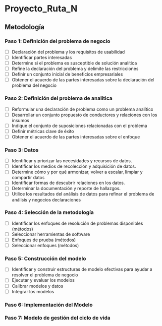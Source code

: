 # Proyecto_Ruta_N
## Metodología

### Paso 1: Definición del problema de negocio
- [ ] Declaración del problema y los requisitos de usabilidad
- [ ] Identificar partes interesadas
- [ ] Determine si el problema es susceptible de solución analítica
- [ ] Refine la declaración del problema y delimite las restricciones
- [ ] Definir un conjunto inicial de beneficios empresariales
- [ ] Obtener el acuerdo de las partes interesadas sobre la declaración del problema del negocio
### Paso 2: Definición del problema de analitica
- [ ] Reformular una declaración de problema como un problema analítico
- [ ] Desarrollar un conjunto propuesto de conductores y relaciones con los insumos
- [ ] Indique el conjunto de suposiciones relacionadas con el problema
- [ ] Definir métricas clave de éxito
- [ ] Obtener el acuerdo de las partes interesadas sobre el enfoque
### Paso 3: Datos
- [ ] Identificar y priorizar las necesidades y recursos de datos.
- [ ] Identificar los medios de recolección y adquisición de datos.
- [ ] Determine cómo y por qué armonizar, volver a escalar, limpiar y compartir datos
- [ ] Identificar formas de descubrir relaciones en los datos.
- [ ] Determinar la documentación y reporte de hallazgos.
- [ ] Utilice los resultados del análisis de datos para refinar el problema de análisis y negocios declaraciones
### Paso 4: Selección de la metodología
- [ ] Identificar los enfoques de resolución de problemas disponibles (métodos)
- [ ] Seleccionar herramientas de software
- [ ] Enfoques de prueba (métodos)
- [ ] Seleccionar enfoques (métodos)
### Paso 5: Construcción del modelo
- [ ] Identificar y construir estructuras de modelo efectivas para ayudar a resolver el problema de negocio
- [ ] Ejecutar y evaluar los modelos
- [ ] Calibrar modelos y datos
- [ ] Integrar los modelos
### Paso 6: Implementación del Modelo

### Paso 7: Modelo de gestión del ciclo de vida



